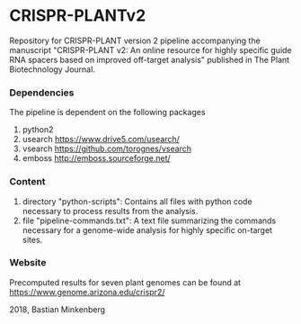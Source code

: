 # CRISPR-PLANTv2
Repository for CRISPR-PLANT version 2 pipeline accompanying the manuscript "CRISPR-PLANT v2: An online resource for highly specific guide RNA spacers based on improved off-target analysis" published in The Plant Biotechnology Journal.
### Dependencies
The pipeline is dependent on the following packages
1. python2
2. usearch https://www.drive5.com/usearch/
3. vsearch https://github.com/torognes/vsearch
4. emboss http://emboss.sourceforge.net/

### Content
1. directory "python-scripts": Contains all files with python code necessary to process results from the analysis.
2. file "pipeline-commands.txt": A text file summarizing the commands necessary for a genome-wide analysis for highly specific on-target sites.

### Website
Precomputed results for seven plant genomes can be found at https://www.genome.arizona.edu/crispr2/

2018, Bastian Minkenberg
